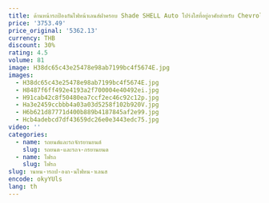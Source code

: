 ```yaml
---
title: ด้านหน้ารถป้องกันไฟหน้าเลนส์ฝาครอบ Shade SHELL Auto โปร่งใสที่อยู่อาศัยสําหรับ Chevrolet Corvette C6 Z06
price: '3753.49'
price_original: '5362.13'
currency: THB
discount: 30%
rating: 4.5
volume: 81
image: H38dc65c43e25478e98ab7199bc4f5674E.jpg
images:
  - H38dc65c43e25478e98ab7199bc4f5674E.jpg
  - H8487f6ff492e4193a2f700004e40492ei.jpg
  - H91cab42c8f50480ea7ccf2ec46c92c12p.jpg
  - Ha3e2459ccbbb4a03a03d5258f102b920V.jpg
  - H6b621d87771d400b889b4187845af2e99.jpg
  - Hcb4adebcd7df43659dc26e0e3443edc75.jpg
video: ''
categories:
  - name: รถยนต์และรถจักรยานยนต์
    slug: รถยนต-และรถจ-กรยานยนต
  - name: ไฟรถ
    slug: ไฟรถ
slug: านหน-ารถป-องก-นไฟหน-าเลนส
encode: okyYUls
lang: th
---
```

  